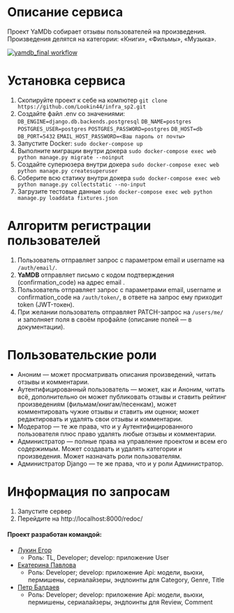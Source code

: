 # Описание сервиса
Проект YaMDb собирает отзывы пользователей на произведения. Произведения делятся на категории: «Книги», «Фильмы»,
«Музыка».

[![yamdb_final workflow](https://github.com/github/docs/actions/workflows/main.yml/badge.svg)](https://github.com/Lookin44/yamdb_final/actions)

# Установка сервиса
1. Скопируйте проект к себе на компютер ```git clone https://github.com/Lookin44/infra_sp2.git```
2. Создайте файл .env со значениями: 
```DB_ENGINE=django.db.backends.postgresql```
```DB_NAME=postgres```
```POSTGRES_USER=postgres```
```POSTGRES_PASSWORD=postgres```
```DB_HOST=db```
```DB_PORT=5432```
```EMAIL_HOST_PASSWORD=<Ваш пароль от почты>```
3. Запустите Docker: ```sudo docker-compose up```
4. Выполните миграции внутри докера ```sudo docker-compose exec web python manage.py migrate --noinput```
5. Создайте суперюзера внутри докера ```sudo docker-compose exec web python manage.py createsuperuser```
6. Соберите всю статику внутри докера ```sudo docker-compose exec web python manage.py collectstatic --no-input```
7. Загрузите тестовые данные ```sudo docker-compose exec web python manage.py loaddata fixtures.json```

# Алгоритм регистрации пользователей
1. Пользователь отправляет запрос с параметром email и username на ```/auth/email/```.
2. **YaMDB** отправляет письмо с кодом подтверждения (confirmation_code) на адрес email .
3. Пользователь отправляет запрос с параметрами email, username и confirmation_code на ```/auth/token/```, в ответе на запрос ему приходит token (JWT-токен).
4. При желании пользователь отправляет PATCH-запрос на ```/users/me/``` и заполняет поля в своём профайле (описание полей — в документации).

# Пользовательские роли
* Аноним — может просматривать описания произведений, читать отзывы и комментарии.
* Аутентифицированный пользователь — может, как и Аноним, читать всё, дополнительно он может публиковать отзывы и ставить рейтинг произведениям (фильмам/книгам/песенкам), может комментировать чужие отзывы и ставить им оценки; может редактировать и удалять свои отзывы и комментарии.
* Модератор — те же права, что и у Аутентифицированного пользователя плюс право удалять любые отзывы и комментарии.
* Администратор — полные права на управление проектом и всем его содержимым. Может создавать и удалять категории и произведения. Может назначать роли пользователям.
* Администратор Django — те же права, что и у роли Администратор.

# Информация по запросам
1. Запустите сервер
2. Перейдите на http://localhost:8000/redoc/

#### Проект разработан командой:
* [Лукин Егор](https://github.com/Lookin44)
  - Роль: TL, Developer; develop: приложение User
* [Екатерина Павлова](https://github.com/pavlovsdog110691)
  - Роль: Developer; develop: приложение Api: модели, вьюхи, пермишены, сериалайзеры, эндпоинты для Category, Genre, Title
* [Петр Балдаев](https://github.com/spqr-86)
  - Роль: Developer; develop: приложение Api: модели, вьюхи, пермишены, сериалайзеры, эндпоинты для Review, Comment
